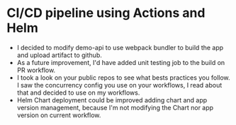 # CI/CD pipeline using Actions and Helm

- I decided to modify demo-api to use webpack bundler to build the app and upload artifact to github.
- As a future improvement, I'd have added unit testing job to the build on PR workflow.
- I took a look on your public repos to see what bests practices you follow. I saw the concurrency config you use on your workflows, I read about that and decided to use on my workflows.
- Helm Chart deployment could be improved adding chart and app version management, because I'm not modifying the Chart nor app version on current workflow.
